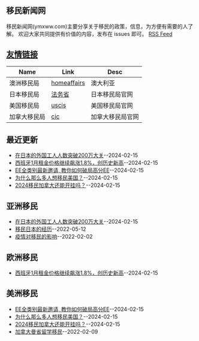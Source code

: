 ## 移民新闻网
移民新闻网(ymxww.com)主要分享关于移民的政策，信息，为方便有需要的人了解。
欢迎大家共同提供有价值的内容，发布在 issues 即可。
[RSS Feed](https://raw.githubusercontent.com/jdzj/ymxww.com/master/feed.xml)

## [友情链接](https://github.com/jdzj/gitblog/issues/2)
<table>
<thead>
<tr>
<th>Name</th>
<th>Link</th>
<th>Desc</th>
</tr>
</thead>
<tbody>
<tr>
<td>澳洲移民局</td>
<td><a href="https://immi.homeaffairs.gov.au/visas/working-in-australia/skillselect/invitation-rounds">homeaffairs</a></td>
<td>澳大利亚</td>
</tr>
<tr>
<td>日本移民局</td>
<td><a href="https://www.moj.go.jp/">法务省</a></td>
<td>日本移民局官网</td>
</tr>
<tr>
<td>美国移民局</td>
<td><a href="https://www.uscis.gov">uscis</a></td>
<td>美国移民局官网</td>
</tr>
<tr>
<td>加拿大移民局</td>
<td><a href="https://www.cic.gc.ca">cic</a></td>
<td>加拿大移民局官网</td>
</tr>
</tbody>
</table>

## 最近更新
- [在日本的外国工人人数突破200万大关](https://github.com/jdzj/ymxww.com/issues/11)--2024-02-15
- [西班牙1月租金价格继续飙涨1.8%，创历史新高](https://github.com/jdzj/ymxww.com/issues/10)--2024-02-15
- [EE全类别最新邀请, 教你如何破局高分EE](https://github.com/jdzj/ymxww.com/issues/9)--2024-02-15
- [为什么那么多人想移民美国？](https://github.com/jdzj/ymxww.com/issues/8)--2024-02-15
- [2024移民加拿大还能开挂吗？](https://github.com/jdzj/ymxww.com/issues/7)--2024-02-15
## 亚洲移民
- [在日本的外国工人人数突破200万大关](https://github.com/jdzj/ymxww.com/issues/11)--2024-02-15
- [移民日本的经历](https://github.com/jdzj/ymxww.com/issues/6)--2022-05-12
- [疫情对移民的影响](https://github.com/jdzj/ymxww.com/issues/3)--2022-02-02
## 欧洲移民
- [西班牙1月租金价格继续飙涨1.8%，创历史新高](https://github.com/jdzj/ymxww.com/issues/10)--2024-02-15
## 美洲移民
- [EE全类别最新邀请, 教你如何破局高分EE](https://github.com/jdzj/ymxww.com/issues/9)--2024-02-15
- [为什么那么多人想移民美国？](https://github.com/jdzj/ymxww.com/issues/8)--2024-02-15
- [2024移民加拿大还能开挂吗？](https://github.com/jdzj/ymxww.com/issues/7)--2024-02-15
- [加拿大曼省留学移民](https://github.com/jdzj/ymxww.com/issues/4)--2022-02-09
